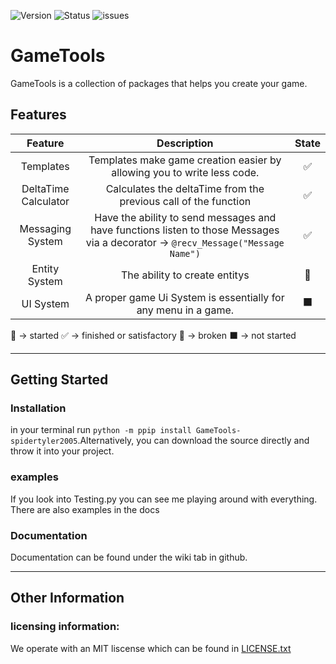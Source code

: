 ![Version](https://img.shields.io/badge/Version-0.1.2-green) ![Status](https://img.shields.io/badge/Status-Operational-mint) ![issues](https://img.shields.io/github/issues/spidertyler2005/GameTools)

# GameTools

GameTools is a collection of packages that helps you create your game.

## Features
|Feature|Description|State|
|:--:|:--:|:--:|
|Templates|Templates make game creation easier by allowing you to write less code.|:white_check_mark:|
|DeltaTime Calculator|Calculates the deltaTime from the previous call of the function|:white_check_mark:|
|Messaging System|Have the ability to send messages and have functions listen to those Messages via a decorator -> ``@recv_Message("Message Name")``|:white_check_mark:|
|Entity System|The ability to create entitys|:memo:|
|UI System|A proper game Ui System is essentially for any menu in a game.|:black_large_square:|

:memo: -> started
:white_check_mark: -> finished or satisfactory
:red_circle: -> broken
:black_large_square: -> not started

---

## Getting Started

### Installation
 in your terminal run `python -m ppip install GameTools-spidertyler2005`.Alternatively, you can download the source directly and throw it into your project.

### examples
If you look into Testing.py you can see me playing around with everything. There are also examples in the docs

### Documentation
Documentation can be found under the wiki tab in github.

---

## Other Information

### licensing information:
  We operate with an MIT liscense which can be found in
  [LICENSE.txt](LICENSE.txt)